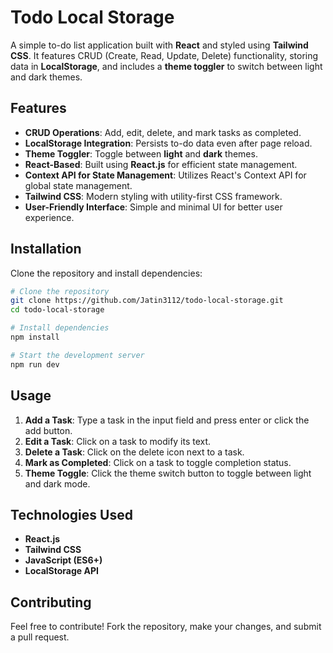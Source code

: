# Todo Local Storage

A simple to-do list application built with **React** and styled using **Tailwind CSS**. It features CRUD (Create, Read, Update, Delete) functionality, storing data in **LocalStorage**, and includes a **theme toggler** to switch between light and dark themes.

## Features

- **CRUD Operations**: Add, edit, delete, and mark tasks as completed.
- **LocalStorage Integration**: Persists to-do data even after page reload.
- **Theme Toggler**: Toggle between **light** and **dark** themes.
- **React-Based**: Built using **React.js** for efficient state management.
- **Context API for State Management**: Utilizes React's Context API for global state management.
- **Tailwind CSS**: Modern styling with utility-first CSS framework.
- **User-Friendly Interface**: Simple and minimal UI for better user experience.

## Installation

Clone the repository and install dependencies:

```sh
# Clone the repository
git clone https://github.com/Jatin3112/todo-local-storage.git
cd todo-local-storage

# Install dependencies
npm install

# Start the development server
npm run dev
```

## Usage

1. **Add a Task**: Type a task in the input field and press enter or click the add button.
2. **Edit a Task**: Click on a task to modify its text.
3. **Delete a Task**: Click on the delete icon next to a task.
4. **Mark as Completed**: Click on a task to toggle completion status.
5. **Theme Toggle**: Click the theme switch button to toggle between light and dark mode.

## Technologies Used

- **React.js**
- **Tailwind CSS**
- **JavaScript (ES6+)**
- **LocalStorage API**

## Contributing

Feel free to contribute! Fork the repository, make your changes, and submit a pull request.

